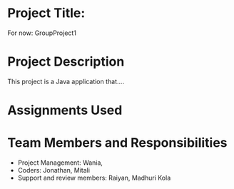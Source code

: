 # Project Title:

For now: GroupProject1


# Project Description

This project is a Java application that....

# Assignments Used


# Team Members and Responsibilities

- Project Management:  Wania, 
- Coders: Jonathan, Mitali
- Support and review members: Raiyan, Madhuri Kola
